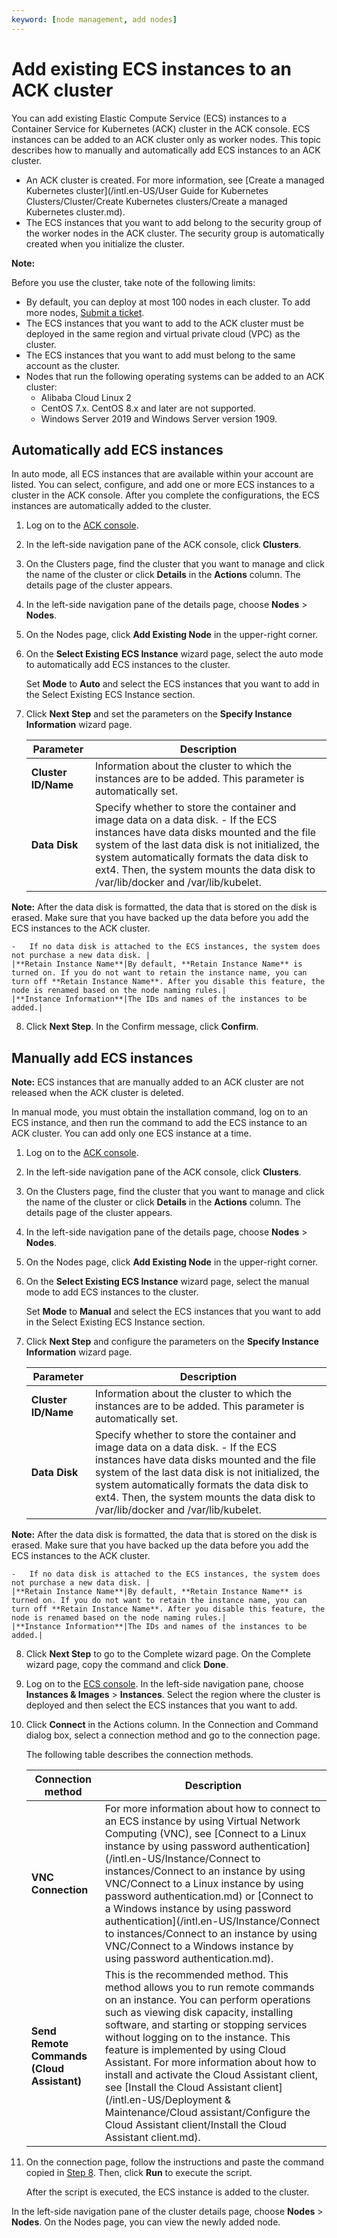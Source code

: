 ```yaml
---
keyword: [node management, add nodes]
---
```


# Add existing ECS instances to an ACK cluster

You can add existing Elastic Compute Service \(ECS\) instances to a Container Service for Kubernetes \(ACK\) cluster in the ACK console. ECS instances can be added to an ACK cluster only as worker nodes. This topic describes how to manually and automatically add ECS instances to an ACK cluster.

-   An ACK cluster is created. For more information, see [Create a managed Kubernetes cluster](/intl.en-US/User Guide for Kubernetes Clusters/Cluster/Create Kubernetes clusters/Create a managed Kubernetes cluster.md).
-   The ECS instances that you want to add belong to the security group of the worker nodes in the ACK cluster. The security group is automatically created when you initialize the cluster.

**Note:**

Before you use the cluster, take note of the following limits:

-   By default, you can deploy at most 100 nodes in each cluster. To add more nodes, [Submit a ticket](https://workorder-intl.console.aliyun.com/console.htm).
-   The ECS instances that you want to add to the ACK cluster must be deployed in the same region and virtual private cloud \(VPC\) as the cluster.
-   The ECS instances that you want to add must belong to the same account as the cluster.
-   Nodes that run the following operating systems can be added to an ACK cluster:
    -   Alibaba Cloud Linux 2
    -   CentOS 7.x. CentOS 8.x and later are not supported.
    -   Windows Server 2019 and Windows Server version 1909.

## Automatically add ECS instances

In auto mode, all ECS instances that are available within your account are listed. You can select, configure, and add one or more ECS instances to a cluster in the ACK console. After you complete the configurations, the ECS instances are automatically added to the cluster.

1.  Log on to the [ACK console](https://cs.console.aliyun.com).

2.  In the left-side navigation pane of the ACK console, click **Clusters**.

3.  On the Clusters page, find the cluster that you want to manage and click the name of the cluster or click **Details** in the **Actions** column. The details page of the cluster appears.

4.  In the left-side navigation pane of the details page, choose **Nodes** \> **Nodes**.

5.  On the Nodes page, click **Add Existing Node** in the upper-right corner.

6.  On the **Select Existing ECS Instance** wizard page, select the auto mode to automatically add ECS instances to the cluster.

    Set **Mode** to **Auto** and select the ECS instances that you want to add in the Select Existing ECS Instance section.

7.  Click **Next Step** and set the parameters on the **Specify Instance Information** wizard page.

    |Parameter|Description|
    |---------|-----------|
    |**Cluster ID/Name**|Information about the cluster to which the instances are to be added. This parameter is automatically set.|
    |**Data Disk**|Specify whether to store the container and image data on a data disk.     -   If the ECS instances have data disks mounted and the file system of the last data disk is not initialized, the system automatically formats the data disk to ext4. Then, the system mounts the data disk to /var/lib/docker and /var/lib/kubelet.

**Note:** After the data disk is formatted, the data that is stored on the disk is erased. Make sure that you have backed up the data before you add the ECS instances to the ACK cluster.

    -   If no data disk is attached to the ECS instances, the system does not purchase a new data disk. |
    |**Retain Instance Name**|By default, **Retain Instance Name** is turned on. If you do not want to retain the instance name, you can turn off **Retain Instance Name**. After you disable this feature, the node is renamed based on the node naming rules.|
    |**Instance Information**|The IDs and names of the instances to be added.|

8.  Click **Next Step**. In the Confirm message, click **Confirm**.


## Manually add ECS instances

**Note:** ECS instances that are manually added to an ACK cluster are not released when the ACK cluster is deleted.

In manual mode, you must obtain the installation command, log on to an ECS instance, and then run the command to add the ECS instance to an ACK cluster. You can add only one ECS instance at a time.

1.  Log on to the [ACK console](https://cs.console.aliyun.com).

2.  In the left-side navigation pane of the ACK console, click **Clusters**.

3.  On the Clusters page, find the cluster that you want to manage and click the name of the cluster or click **Details** in the **Actions** column. The details page of the cluster appears.

4.  In the left-side navigation pane of the details page, choose **Nodes** \> **Nodes**.

5.  On the Nodes page, click **Add Existing Node** in the upper-right corner.

6.  On the **Select Existing ECS Instance** wizard page, select the manual mode to add ECS instances to the cluster.

    Set **Mode** to **Manual** and select the ECS instances that you want to add in the Select Existing ECS Instance section.

7.  Click **Next Step** and configure the parameters on the **Specify Instance Information** wizard page.

    |Parameter|Description|
    |---------|-----------|
    |**Cluster ID/Name**|Information about the cluster to which the instances are to be added. This parameter is automatically set.|
    |**Data Disk**|Specify whether to store the container and image data on a data disk.     -   If the ECS instances have data disks mounted and the file system of the last data disk is not initialized, the system automatically formats the data disk to ext4. Then, the system mounts the data disk to /var/lib/docker and /var/lib/kubelet.

**Note:** After the data disk is formatted, the data that is stored on the disk is erased. Make sure that you have backed up the data before you add the ECS instances to the ACK cluster.

    -   If no data disk is attached to the ECS instances, the system does not purchase a new data disk. |
    |**Retain Instance Name**|By default, **Retain Instance Name** is turned on. If you do not want to retain the instance name, you can turn off **Retain Instance Name**. After you disable this feature, the node is renamed based on the node naming rules.|
    |**Instance Information**|The IDs and names of the instances to be added.|

8.  Click **Next Step** to go to the Complete wizard page. On the Complete wizard page, copy the command and click **Done**.

9.  Log on to the [ECS console](https://ecs.console.aliyun.com). In the left-side navigation pane, choose **Instances & Images** \> **Instances**. Select the region where the cluster is deployed and then select the ECS instances that you want to add.

10. Click **Connect** in the Actions column. In the Connection and Command dialog box, select a connection method and go to the connection page.

    The following table describes the connection methods.

    |Connection method|Description|
    |-----------------|-----------|
    |**VNC Connection**|For more information about how to connect to an ECS instance by using Virtual Network Computing \(VNC\), see [Connect to a Linux instance by using password authentication](/intl.en-US/Instance/Connect to instances/Connect to an instance by using VNC/Connect to a Linux instance by using password authentication.md) or [Connect to a Windows instance by using password authentication](/intl.en-US/Instance/Connect to instances/Connect to an instance by using VNC/Connect to a Windows instance by using password authentication.md).|
    |**Send Remote Commands \(Cloud Assistant\)**|This is the recommended method. This method allows you to run remote commands on an instance. You can perform operations such as viewing disk capacity, installing software, and starting or stopping services without logging on to the instance. This feature is implemented by using Cloud Assistant. For more information about how to install and activate the Cloud Assistant client, see [Install the Cloud Assistant client](/intl.en-US/Deployment & Maintenance/Cloud assistant/Configure the Cloud Assistant client/Install the Cloud Assistant client.md).|

11. On the connection page, follow the instructions and paste the command copied in [Step 8](#step_7cz_ibv_9eb). Then, click **Run** to execute the script.

    After the script is executed, the ECS instance is added to the cluster.


In the left-side navigation pane of the cluster details page, choose **Nodes** \> **Nodes**. On the Nodes page, you can view the newly added node.

